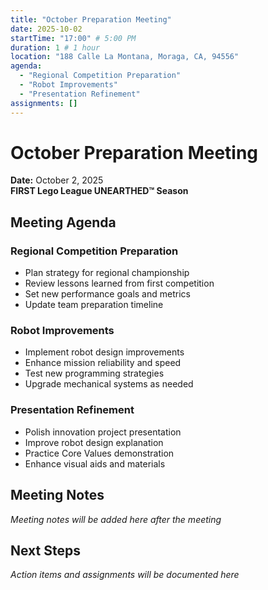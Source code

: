```yaml
---
title: "October Preparation Meeting"
date: 2025-10-02
startTime: "17:00" # 5:00 PM
duration: 1 # 1 hour
location: "188 Calle La Montana, Moraga, CA, 94556"
agenda:
  - "Regional Competition Preparation"
  - "Robot Improvements"
  - "Presentation Refinement"
assignments: []
---
```


# October Preparation Meeting
**Date:** October 2, 2025  
**FIRST Lego League UNEARTHED™ Season**

## Meeting Agenda

### Regional Competition Preparation
- Plan strategy for regional championship
- Review lessons learned from first competition
- Set new performance goals and metrics
- Update team preparation timeline

### Robot Improvements
- Implement robot design improvements
- Enhance mission reliability and speed
- Test new programming strategies
- Upgrade mechanical systems as needed

### Presentation Refinement
- Polish innovation project presentation
- Improve robot design explanation
- Practice Core Values demonstration
- Enhance visual aids and materials

## Meeting Notes

*Meeting notes will be added here after the meeting*

## Next Steps

*Action items and assignments will be documented here*